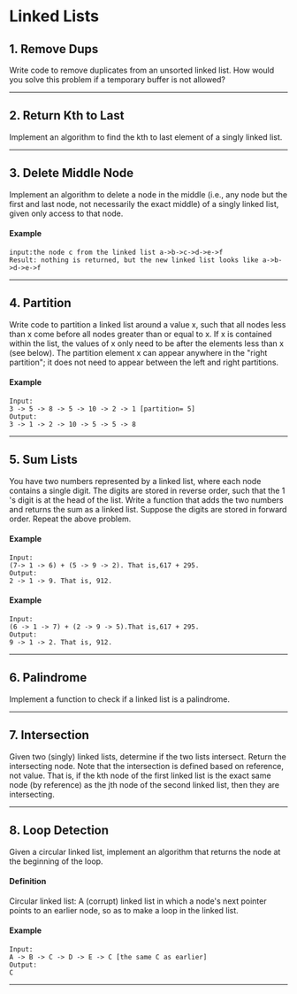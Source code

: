 # Linked Lists

## 1. Remove Dups

Write code to remove duplicates from an unsorted linked list. How would you solve this problem if a temporary buffer is not allowed?

<hr/>

## 2. Return Kth to Last

Implement an algorithm to find the kth to last element of a singly linked list.

<hr/>

## 3. Delete Middle Node

Implement an algorithm to delete a node in the middle (i.e., any node but the first and last node, not necessarily the exact middle) of a
singly linked list, given only access to that node.

#### Example

```
input:the node c from the linked list a->b->c->d->e->f
Result: nothing is returned, but the new linked list looks like a->b->d->e->f
```

<hr/>

## 4. Partition

Write code to partition a linked list around a value x, such that all nodes less than x come before all nodes greater than or equal to x. If
x is contained within the list, the values of x only need to be after the elements less than x (see below). The partition element x can
appear anywhere in the
"right partition"; it does not need to appear between the left and right partitions.

#### Example

```
Input:
3 -> 5 -> 8 -> 5 -> 10 -> 2 -> 1 [partition= 5]
Output:
3 -> 1 -> 2 -> 10 -> 5 -> 5 -> 8
```

<hr/>

## 5. Sum Lists

You have two numbers represented by a linked list, where each node contains a single digit. The digits are stored in reverse order, such
that the 1 's digit is at the head of the list. Write a function that adds the two numbers and returns the sum as a linked list. Suppose the
digits are stored in forward order. Repeat the above problem.

#### Example

```
Input: 
(7-> 1 -> 6) + (5 -> 9 -> 2). That is,617 + 295.
Output: 
2 -> 1 -> 9. That is, 912. 
```

#### Example

```
Input:
(6 -> 1 -> 7) + (2 -> 9 -> 5).That is,617 + 295.
Output: 
9 -> 1 -> 2. That is, 912. 
```

<hr/>

## 6. Palindrome

Implement a function to check if a linked list is a palindrome.

<hr/>

## 7. Intersection

Given two (singly) linked lists, determine if the two lists intersect. Return the intersecting node. Note that the intersection is defined
based on reference, not value. That is, if the kth node of the first linked list is the exact same node (by reference) as the jth node of
the second linked list, then they are intersecting.

<hr/>

## 8. Loop Detection

Given a circular linked list, implement an algorithm that returns the node at the beginning of the loop.

#### Definition

Circular linked list: A (corrupt) linked list in which a node's next pointer points to an earlier node, so as to make a loop in the linked
list.

#### Example

```
Input:
A -> B -> C -> D -> E -> C [the same C as earlier] 
Output: 
C
```

<hr/>

